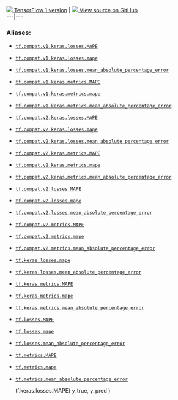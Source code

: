 [ ![](https://tensorflow.google.cn/images/tf_logo_32px.png) TensorFlow 1
version](/versions/r1.15/api_docs/python/tf/keras/losses/MAPE) |  [
![](https://tensorflow.google.cn/images/GitHub-Mark-32px.png) View source on
GitHub
](https://github.com/tensorflow/tensorflow/blob/r2.0/tensorflow/python/keras/losses.py#L786-L797)  
---|---  
  
### Aliases:

  * [`tf.compat.v1.keras.losses.MAPE`](/api_docs/python/tf/keras/losses/MAPE)
  * [`tf.compat.v1.keras.losses.mape`](/api_docs/python/tf/keras/losses/MAPE)
  * [`tf.compat.v1.keras.losses.mean_absolute_percentage_error`](/api_docs/python/tf/keras/losses/MAPE)
  * [`tf.compat.v1.keras.metrics.MAPE`](/api_docs/python/tf/keras/losses/MAPE)
  * [`tf.compat.v1.keras.metrics.mape`](/api_docs/python/tf/keras/losses/MAPE)
  * [`tf.compat.v1.keras.metrics.mean_absolute_percentage_error`](/api_docs/python/tf/keras/losses/MAPE)
  * [`tf.compat.v2.keras.losses.MAPE`](/api_docs/python/tf/keras/losses/MAPE)
  * [`tf.compat.v2.keras.losses.mape`](/api_docs/python/tf/keras/losses/MAPE)
  * [`tf.compat.v2.keras.losses.mean_absolute_percentage_error`](/api_docs/python/tf/keras/losses/MAPE)
  * [`tf.compat.v2.keras.metrics.MAPE`](/api_docs/python/tf/keras/losses/MAPE)
  * [`tf.compat.v2.keras.metrics.mape`](/api_docs/python/tf/keras/losses/MAPE)
  * [`tf.compat.v2.keras.metrics.mean_absolute_percentage_error`](/api_docs/python/tf/keras/losses/MAPE)
  * [`tf.compat.v2.losses.MAPE`](/api_docs/python/tf/keras/losses/MAPE)
  * [`tf.compat.v2.losses.mape`](/api_docs/python/tf/keras/losses/MAPE)
  * [`tf.compat.v2.losses.mean_absolute_percentage_error`](/api_docs/python/tf/keras/losses/MAPE)
  * [`tf.compat.v2.metrics.MAPE`](/api_docs/python/tf/keras/losses/MAPE)
  * [`tf.compat.v2.metrics.mape`](/api_docs/python/tf/keras/losses/MAPE)
  * [`tf.compat.v2.metrics.mean_absolute_percentage_error`](/api_docs/python/tf/keras/losses/MAPE)
  * [`tf.keras.losses.mape`](/api_docs/python/tf/keras/losses/MAPE)
  * [`tf.keras.losses.mean_absolute_percentage_error`](/api_docs/python/tf/keras/losses/MAPE)
  * [`tf.keras.metrics.MAPE`](/api_docs/python/tf/keras/losses/MAPE)
  * [`tf.keras.metrics.mape`](/api_docs/python/tf/keras/losses/MAPE)
  * [`tf.keras.metrics.mean_absolute_percentage_error`](/api_docs/python/tf/keras/losses/MAPE)
  * [`tf.losses.MAPE`](/api_docs/python/tf/keras/losses/MAPE)
  * [`tf.losses.mape`](/api_docs/python/tf/keras/losses/MAPE)
  * [`tf.losses.mean_absolute_percentage_error`](/api_docs/python/tf/keras/losses/MAPE)
  * [`tf.metrics.MAPE`](/api_docs/python/tf/keras/losses/MAPE)
  * [`tf.metrics.mape`](/api_docs/python/tf/keras/losses/MAPE)
  * [`tf.metrics.mean_absolute_percentage_error`](/api_docs/python/tf/keras/losses/MAPE)

    
    
    tf.keras.losses.MAPE(
        y_true,
        y_pred
    )
    


